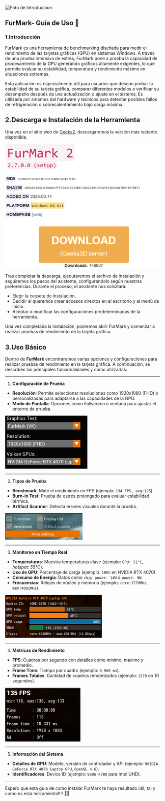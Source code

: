 ![Foto de Introduccion](https://geeks3d.com/public/jegx/2016q3/furmark-logo.jpg)

## FurMark- Guía de Uso 🔧

### 1.Introducción

FurMark es una herramienta de benchmarking diseñada para medir el rendimiento de las tarjetas gráficas (GPU) en sistemas Windows. A través de una prueba intensiva de estrés, FurMark pone a prueba la capacidad de procesamiento de la GPU generando gráficos altamente exigentes, lo que permite evaluar su estabilidad, temperatura y rendimiento máximo en situaciones extremas.

Esta aplicación es especialmente útil para usuarios que desean probar la estabilidad de su tarjeta gráfica, comparar diferentes modelos o verificar su desempeño después de una actualización o ajuste en el sistema. Es utilizada por amantes del hardware y técnicos para detectar posibles fallos de refrigeración o sobrecalentamiento bajo carga máxima.

## 2.Descarga e Instalación de la Herramienta

Una vez en el sitio web de [Geeks2](https://https://geeks3d.com/furmark/), descargaremos la versión más reciente disponible.

![Download](assets/FurMark/Captura%20de%20pantalla%202025-04-03%20110231.png)

Tras completar la descarga, ejecutaremos el archivo de instalación y seguiremos los pasos del asistente, configurándolo según nuestras preferencias. Durante el proceso, el asistente nos solicitará:

* Elegir la carpeta de instalación.
* Decidir si queremos crear accesos directos en el escritorio y el menú de inicio.
* Aceptar o modificar las configuraciones predeterminadas de la herramienta.

Una vez completada la instalación, podremos abrir FurMark y comenzar a realizar pruebas de rendimiento de la tarjeta gráfica.

## 3.Uso Básico

Dentro de **FurMark** encontraremos varias opciones y configuraciones para realizar pruebas de rendimiento en la tarjeta gráfica. A continuación, se describen las principales funcionalidades y cómo utilizarlas:

---

1. **Configuración de Prueba**

- **Resolución**: Permite seleccionar resoluciones como 1920x1080 (FHD) o personalizadas para adaptarse a las capacidades de la GPU.
- **Modo de Pantalla**: Opciones como *Fullscreen* o ventana para ajustar el entorno de prueba.

![Pestaña_ConfiguracionP](/assets/FurMark/Captura%20de%20pantalla%202025-04-03%20112902.png)

---

2. **Tipos de Prueba**

- **Benchmark**: Mide el rendimiento en FPS (ejemplo: `134 FPS, avg:125`).
- **Burn-in Test**: Prueba de estrés prolongado para evaluar estabilidad térmica.
- **Artifact Scanner**: Detecta errores visuales durante la prueba.

![Pestaña_Tipos_de_Prueba](assets/FurMark/Captura%20de%20pantalla%202025-04-03%20111920.png)

---

3. **Monitoreo en Tiempo Real**

- **Temperaturas**: Muestra temperaturas clave (ejemplo: `GPU: 51°C`, *hotspot: 55°C*).
- **Uso de GPU**: Porcentaje de carga (ejemplo: `100%` en NVIDIA RTX 4070).
- **Consumo de Energía**: Datos como `chip power: 14W` o `power: 9W`.
- **Frecuencias**: Relojes de núcleo y memoria (ejemplo: `core:1770MHz`, `mem:4001MHz`).

![MORITEO](image.png)

---

4. **Métricas de Rendimiento**

- **FPS**: Cuadros por segundo con detalles como mínimo, máximo y promedio.
- **Frame Time**: Tiempo por cuadro (ejemplo: `9.960 ms`).
- **Frames Totales**: Cantidad de cuadros renderizados (ejemplo: `1278` en 10 segundos).
  

![FPS](image-1.png)

---

5. **Información del Sistema**

- **Detalles de GPU**: Modelo, versión de controlador y API (ejemplo: `NVIDIA GeForce RTX 4070 Laptop GPU`, `OpenGL 4.6`).
- **Identificadores**: Device ID (ejemplo: `8086-4788` para Intel UHD).

---

Espero que esta guia de como instalar FurMark te haya resultado útil, tal y como es esta herramienta!!!! 🚀🔧

